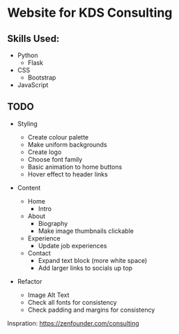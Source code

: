 # Website for KDS Consulting

## Skills Used:

-   Python
    -   Flask
-   CSS
    -   Bootstrap
-   JavaScript

## TODO

-   Styling

    -   Create colour palette
    -   Make uniform backgrounds
    -   Create logo
    -   Choose font family
    -   Basic animation to home buttons
    -   Hover effect to header links

-   Content
    -   Home
        -   Intro
    -   About
        -   Biography
        -   Make image thumbnails clickable
    -   Experience
        -   Update job experiences
    -   Contact
        -   Expand text block (more white space)
        -   Add larger links to socials up top
-   Refactor
    -   Image Alt Text
    -   Check all fonts for consistency
    -   Check padding and margins for consistency

Inspration:
https://zenfounder.com/consulting
